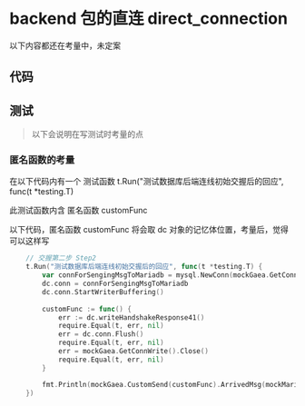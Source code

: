 # backend 包的直连 direct_connection

以下内容都还在考量中，未定案

## 代码



## 测试

> 以下会说明在写测试时考量的点

### 匿名函数的考量

在以下代码内有一个 测试函数 t.Run("测试数据库后端连线初始交握后的回应", func(t *testing.T)

此测试函数内含 匿名函数 customFunc

以下代码，匿名函数 customFunc 将会取 dc 对象的记忆体位置，考量后，觉得可以这样写

```go
	// 交握第二步 Step2
	t.Run("测试数据库后端连线初始交握后的回应", func(t *testing.T) {
		var connForSengingMsgToMariadb = mysql.NewConn(mockGaea.GetConnWrite())
		dc.conn = connForSengingMsgToMariadb
		dc.conn.StartWriterBuffering()
        
		customFunc := func() {
			err := dc.writeHandshakeResponse41()
			require.Equal(t, err, nil)
			err = dc.conn.Flush()
			require.Equal(t, err, nil)
			err = mockGaea.GetConnWrite().Close()
			require.Equal(t, err, nil)
		}

		fmt.Println(mockGaea.CustomSend(customFunc).ArrivedMsg(mockMariaDB))
	})
```







